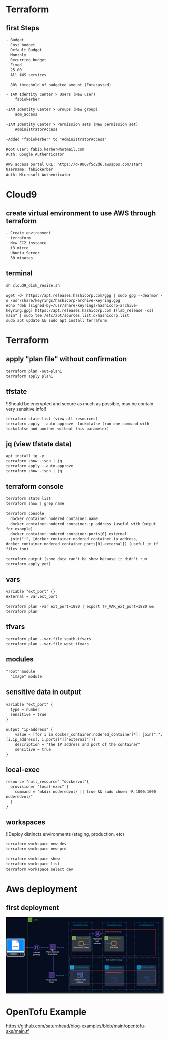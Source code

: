 # Terraform

## first Steps
```
- Budget
  Cost budget
  Default Budget
  Monthly
  Recurring budget
  Fixed
  25.00
  All AWS services

  80% threshold of budgeted amount (Forecasted)
```
```
- IAM Identity Center > Users (New user)
	fabiokerber

-IAM Identity Center > Groups (New group)
	adm_access

-IAM Identity Center > Permission sets (New permission set)
	AdministratorAccess

-Added "fabiokerber" to "AdministratorAccess"

Root user: fabio.kerber@hotmail.com
Auth: Google Authenticator

AWS access portal URL: https://d-9067f5d2d6.awsapps.com/start
Username: fabiokerber
Auth: Microsoft Authenticator
```

# Cloud9

## create virtual environment to use AWS through terraform<br>
```
- Create environment
  terraform
  New EC2 instance
  t3.micro
  Ubuntu Server
  30 minutes
```

## terminal
```
sh cloud9_disk_resize.sh

wget -O- https://apt.releases.hashicorp.com/gpg | sudo gpg --dearmor -o /usr/share/keyrings/hashicorp-archive-keyring.gpg
echo "deb [signed-by=/usr/share/keyrings/hashicorp-archive-keyring.gpg] https://apt.releases.hashicorp.com $(lsb_release -cs) main" | sudo tee /etc/apt/sources.list.d/hashicorp.list
sudo apt update && sudo apt install terraform
```

# Terraform

## apply "plan file" without confirmation
```
terraform plan -out=plan1
terraform apply plan1
```

## tfstate<br>
!!Should be encrypted and secure as much as possible, may be contain very sensitive info!!
```
terraform state list (view all resources)
terraform apply --auto-approve -lock=false (run one command with -lock=false and another without this parameter)
```

## jq (view tfstate data)
```
apt install jq -y
terraform show -json | jq
terraform apply --auto-approve
terraform show -json | jq
```

## terraform console
```
terraform state list
terraform show | grep name

terraform console
  docker_container.nodered_container.name
  docker_container.nodered_container.ip_address (useful with Output for example)
  docker_container.nodered_container.ports[0].external
  join(":", [docker_container.nodered_container.ip_address, docker_container.nodered_container.ports[0].external]) (useful in tf files too)

terraform output (some data can't be show because it didn't run terraform apply yet)
```

## vars
```
variable "ext_port" {}
external = var.ext_port

terraform plan -var ext_port=1880 | export TF_VAR_ext_port=1880 && terraform plan
```

## tfvars
```
terraform plan --var-file south.tfvars
terraform plan --var-file west.tfvars
```

## modules
```
"root" module
  "image" module
```

## sensitive data in output
```
variable "ext_port" {
  type = number
  sensitive = true
}

output "ip-address" {
    value = [for i in docker_container.nodered_container[*]: join(":", [i.ip_address], i.ports[*]["external"])]
    description = "The IP address and port of the container"
    sensitive = true
}
```

## local-exec
```
resource "null_resource" "dockervol"{
  provisioner "local-exec" {
    command = "mkdir noderedvol/ || true && sudo chown -R 1000:1000 noderedvol/"
  }
}
```

## workspaces<br>
!!Deploy distincts environments (staging, production, etc)
```
terraform workspace new dev
terraform workspace new prd

terraform workspace show
terraform workspace list
terraform workspace select dev
```

# Aws deployment

## first deployment<br>
<kbd>
    <img src="https://github.com/fabiokerber/cloud/blob/main/img/20240213103855.png">
</kbd>
<br />

# OpenTofu Example<br>
https://github.com/saturnhead/blog-examples/blob/main/opentofu-aks/main.tf

